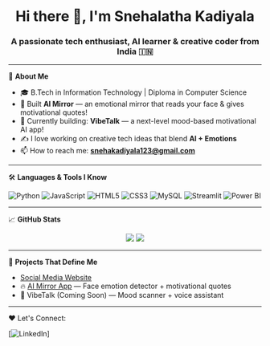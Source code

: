 <h1 align="center">Hi there 👋, I'm Snehalatha Kadiyala</h1>
<h3 align="center">A passionate tech enthusiast, AI learner & creative coder from India 🇮🇳</h3>

---

🌟 **About Me**

- 🎓 B.Tech in Information Technology | Diploma in Computer Science
- 🤖 Built **AI Mirror** — an emotional mirror that reads your face & gives motivational quotes!
- 🔭 Currently building: **VibeTalk** — a next-level mood-based motivational AI app!
- ✍️ I love working on creative tech ideas that blend **AI + Emotions**
- 📫 How to reach me: **snehakadiyala123@gmail.com**
---

🛠️ **Languages & Tools I Know**

![Python](https://img.shields.io/badge/-Python-333333?style=flat&logo=python)
![JavaScript](https://img.shields.io/badge/-JavaScript-333333?style=flat&logo=javascript)
![HTML5](https://img.shields.io/badge/-HTML5-333333?style=flat&logo=html5)
![CSS3](https://img.shields.io/badge/-CSS3-333333?style=flat&logo=css3)
![MySQL](https://img.shields.io/badge/-MySQL-333333?style=flat&logo=mysql)
![Streamlit](https://img.shields.io/badge/-Streamlit-333333?style=flat&logo=streamlit)
![Power BI](https://img.shields.io/badge/-PowerBI-333333?style=flat&logo=powerbi)

---

📈 **GitHub Stats**

<p align="center">
  <img src="https://github-readme-stats.vercel.app/api?username=snehakadiyala&show_icons=true&theme=radical" />
  <img src="https://github-readme-stats.vercel.app/api/top-langs/?username=snehakadiyala&layout=compact&theme=radical" />
</p>

---

🧠 **Projects That Define Me**
- [Social Media Website](https://github.com/Snehalatha7/Social_media-website)
- 🔥 [AI Mirror App](https://github.com/Snehalatha7/aimirror) — Face emotion detector + motivational quotes
- 🚀 VibeTalk (Coming Soon) — Mood scanner + voice assistant

---

❤️ Let's Connect:

[![LinkedIn](https://www.linkedin.com/in/kadiyala-snehalatha-269a36245/)]


